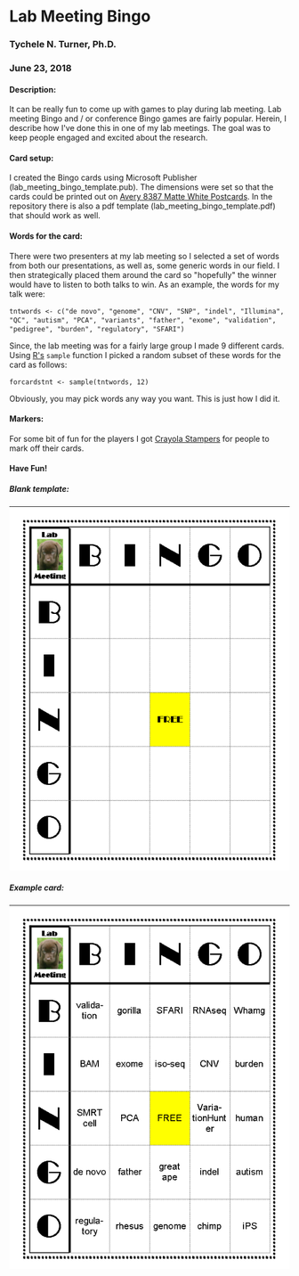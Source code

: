 # Lab Meeting Bingo
### Tychele N. Turner, Ph.D.
### June 23, 2018


#### Description: 
It can be really fun to come up with games to play during lab meeting. Lab meeting Bingo and / or conference Bingo games are fairly popular. Herein, I describe how I've done this in one of my lab meetings. The goal was to keep people engaged and excited about the research. 


#### Card setup: 
I created the Bingo cards using Microsoft Publisher (lab_meeting_bingo_template.pub). The dimensions were set so that the cards could be printed out on [Avery 8387 Matte White Postcards](https://www.avery.com/products/cards/8387). In the repository there is also a pdf template (lab_meeting_bingo_template.pdf) that should work as well.


#### Words for the card: 
There were two presenters at my lab meeting so I selected a set of words from both our presentations, as well as, some generic words in our field. I then strategically placed them around the card so "hopefully" the winner would have to listen to both talks to win. As an example, the words for my talk were:

```
tntwords <- c("de novo", "genome", "CNV", "SNP", "indel", "Illumina", "QC", "autism", "PCA", "variants", "father", "exome", "validation", "pedigree", "burden", "regulatory", "SFARI")
```

Since, the lab meeting was for a fairly large group I made 9 different cards. Using [R's](https://www.r-project.org/) `sample` function I picked a random subset of these words for the card as follows:

```
forcardstnt <- sample(tntwords, 12)
```

Obviously, you may pick words any way you want. This is just how I did it.

#### Markers: 
For some bit of fun for the players I got [Crayola Stampers](http://shop.crayola.com/color-and-draw/markers/10ct-ultra-clean-expression-stamper-marker-5881480002.html) for people to mark off their cards. 


#### Have Fun!

##### Blank template:
![](lab_meeting_bingo_template.png)

##### Example card:
![](example_card.png)


